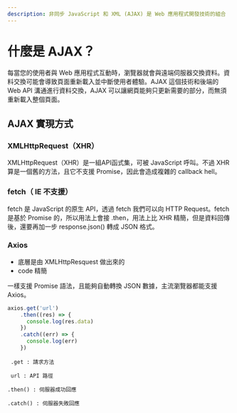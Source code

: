```yaml
---
description: 非同步 JavaScript 和 XML (AJAX) 是 Web 應用程式開發技術的組合
---
```


# 什麼是 AJAX？
每當您的使用者與 Web 應用程式互動時，瀏覽器就會與遠端伺服器交換資料。資料交換可能會導致頁面重新載入並中斷使用者體驗。AJAX 這個技術和後端的 Web API 溝通進行資料交換，AJAX 可以讓網頁能夠只更新需要的部分，而無須重新載入整個頁面。

## AJAX 實現方式
### XMLHttpRequest（XHR）
XMLHttpRequest（XHR）是一組API函式集，可被 JavaScript 呼叫。不過 XHR 算是一個舊的方法，且它不支援 Promise，因此會造成複雜的 callback hell。

### fetch（ IE 不支援）
fetch 是 JavaScript 的原生 API，透過 fetch 我們可以向 HTTP Request。fetch 是基於 Promise 的，所以用法上會接 .then，用法上比 XHR 精簡，但是資料回傳後，還要再加一步 response.json() 轉成 JSON 格式。

### Axios
* 底層是由 XMLHttpResquest 做出來的
* code 精簡

一樣支援 Promise 語法，且能夠自動轉換 JSON 數據，主流瀏覽器都能支援 Axios。


```js
axios.get('url')
    .then((res) => {
      console.log(res.data)
    })
    .catch((err) => {
      console.log(err)
    })
```
` .get : 請求方法`

` url : API 路徑`

`.then() : 伺服器成功回應`

`.catch() : 伺服器失敗回應`